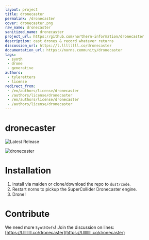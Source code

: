 ```yaml
---
layout: project
title: dronecaster
permalink: /dronecaster
cover: dronecaster.png
raw_name: dronecaster
sanitized_name: dronecaster
project_url: https://github.com/northern-information/dronecaster
description: cast drones & record whatever returns
discussion_url: https://l.llllllll.co/dronecaster
documentation_url: https://norns.community/dronecaster
tags:
 - synth
 - drone
 - generative
authors:
 - tyleretters
 - license
redirect_from:
 - /en/authors/license/dronecaster
 - /authors/license/dronecaster
 - /en/authors/license/dronecaster
 - /authors/license/dronecaster
---
```

# dronecaster

![Latest Release](https://img.shields.io/github/v/release/northern-information/dronecaster?sort=semver&color=%23f)

![dronecaster](https://raw.githubusercontent.com/northern-information/dronecaster/HEAD/doc/instructions.png)

# Installation

 1. Install via maiden or clone/download the repo to `dust/code`.
 2. Restart norns to pickup the SuperCollider Dronecaster engine.
 3. Drone!
 
# Contribute

We need more `SynthDefs`! Join the discussion on lines: [https://l.llllllll.co/dronecaster](https://l.llllllll.co/dronecaster)
